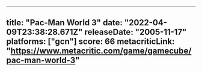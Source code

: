 
---
title: "Pac-Man World 3"
date: "2022-04-09T23:38:28.671Z"
releaseDate: "2005-11-17"
platforms: ["gcn"]
score: 66
metacriticLink: "https://www.metacritic.com/game/gamecube/pac-man-world-3"
---
